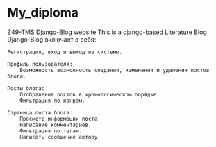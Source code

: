 # My_diploma
Z49-TMS
Django-Blog website
This is a django-based Literature Blog
Django-Blog включает в себя:

    Регистрация, вход и выход из системы.

    Профиль пользователя:
        Возможность возможность создания, изменения и удаления постов блога.
        
    Посты блога:
        Отображение постов в хронологическом порядке.
        Фильтрация по жанрам.

    Страница поста блога:
        Просмотр информации поста.
        Написание комментариев.
        Фильтрация по тегам.
        Написать сообщение автору.


